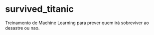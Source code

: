 # survived_titanic
Treinamento de Machine Learning para prever quem irá sobreviver ao desastre ou nao.
